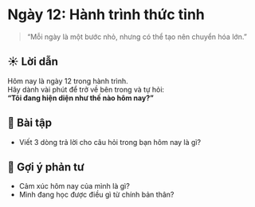 # Ngày 12: Hành trình thức tỉnh

> “Mỗi ngày là một bước nhỏ, nhưng có thể tạo nên chuyển hóa lớn.”

## ☀️ Lời dẫn

Hôm nay là ngày 12 trong hành trình.  
Hãy dành vài phút để trở về bên trong và tự hỏi:  
**“Tôi đang hiện diện như thế nào hôm nay?”**

## 🎯 Bài tập

- Viết 3 dòng trả lời cho câu hỏi trong bạn hôm nay là gì?

## 🌱 Gợi ý phản tư

- Cảm xúc hôm nay của mình là gì?
- Mình đang học được điều gì từ chính bản thân?
